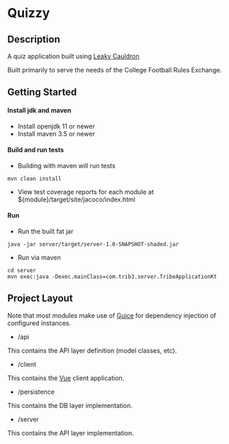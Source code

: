 Quizzy
=======

Description
-----------
A quiz application built using [Leaky Cauldron](https://github.com/trib3/leakycauldron)

Built primarily to serve the needs of the College Football Rules Exchange.

Getting Started
---------------
#### Install jdk and maven
* Install openjdk 11 or newer
* Install maven 3.5 or newer
#### Build and run tests
* Building with maven will run tests
```
mvn clean install
```
* View test coverage reports for each module at ${module}/target/site/jacoco/index.html
#### Run
* Run the built fat jar
```
java -jar server/target/server-1.0-SNAPSHOT-shaded.jar
```
* Run via maven
```
cd server
mvn exec:java -Dexec.mainClass=com.trib3.server.TribeApplicationKt
```

Project Layout
--------------
Note that most modules make use of [Guice](https://github.com/google/guice) for 
dependency injection of configured instances.

* /api

This contains the API layer definition (model classes, etc).

* /client

This contains the [Vue](https://vuejs.org) client application.

* /persistence

This contains the DB layer implementation.

* /server

This contains the API layer implementation.
